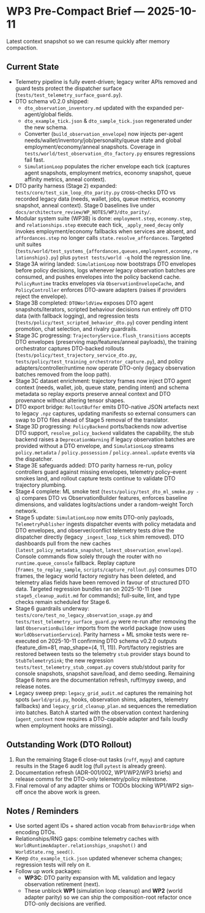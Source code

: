 # WP3 Pre-Compact Brief — 2025-10-11

Latest context snapshot so we can resume quickly after memory compaction.

## Current State
- Telemetry pipeline is fully event-driven; legacy writer APIs removed and
  guard tests protect the dispatcher surface (`tests/test_telemetry_surface_guard.py`).
- DTO schema v0.2.0 shipped:
  - `dto_observation_inventory.md` updated with the expanded per-agent/global fields.
  - `dto_example_tick.json` & `dto_sample_tick.json` regenerated under the new schema.
  - Converter (`build_observation_envelope`) now injects per-agent needs/wallet/inventory/job/personality/queue state and global employment/economy/anneal snapshots. Coverage in `tests/world/test_observation_dto_factory.py` ensures regressions fail fast.
  - `SimulationLoop` populates the richer envelope each tick (captures agent snapshots, employment metrics, economy snapshot, queue affinity metrics, anneal context).
- DTO parity harness (Stage 2) expanded: `tests/core/test_sim_loop_dto_parity.py` cross-checks DTO vs recorded legacy data (needs, wallet, jobs, queue metrics, economy snapshot, anneal context). Stage 0 baselines live under `docs/architecture_review/WP_NOTES/WP3/dto_parity/`.
- Modular system suite (WP3B) is done: `employment.step`, `economy.step`, and `relationships.step` execute each tick, `_apply_need_decay` only invokes employment/economy fallbacks when services are absent, and `affordances.step` no longer calls `state.resolve_affordances`. Targeted unit suites (`tests/world/test_systems_{affordances,queues,employment,economy,relationships}.py`) plus `pytest tests/world -q` hold the regression line.
- Stage 3A wiring landed: `SimulationLoop` now bootstraps DTO envelopes before policy decisions, logs whenever legacy observation batches are consumed, and pushes envelopes into the policy backend cache. `PolicyRuntime` tracks envelopes via `ObservationEnvelopeCache`, and `PolicyController` enforces DTO-aware adapters (raises if providers reject the envelope).
- Stage 3B completed: `DTOWorldView` exposes DTO agent snapshots/iterators, scripted behaviour decisions run entirely off DTO data (with fallback logging), and regression tests (`tests/policy/test_scripted_behavior_dto.py`) cover pending intent promotion, chat selection, and rivalry guardrails.
- Stage 3C progressing: `TrajectoryService.flush_transitions` accepts DTO envelopes (preserving map/features/anneal payloads), the training orchestrator captures DTO-backed rollouts (`tests/policy/test_trajectory_service_dto.py`, `tests/policy/test_training_orchestrator_capture.py`), and policy adapters/controller/runtime now operate DTO-only (legacy observation batches removed from the loop path).
- Stage 3C dataset enrichment: trajectory frames now inject DTO agent context (needs, wallet, job, queue state, pending intent) and schema metadata so replay exports preserve anneal context and DTO provenance without altering tensor shapes.
- DTO export bridge: `RolloutBuffer` emits DTO-native JSON artefacts next to legacy `.npz` captures, updating manifests so external consumers can swap to DTO files ahead of Stage 5 removal of the translator.
- Stage 3D progressing: `PolicyBackend` ports/backends now advertise DTO support, `resolve_policy_backend` validates the capability, the stub backend raises a `DeprecationWarning` if legacy observation batches are provided without a DTO envelope, and `SimulationLoop` streams `policy.metadata` / `policy.possession` / `policy.anneal.update` events via the dispatcher.
- Stage 3E safeguards added: DTO parity harness re-run, policy controllers guard against missing envelopes, telemetry policy-event smokes land, and rollout capture tests continue to validate DTO trajectory plumbing.
- Stage 4 complete: ML smoke test (`tests/policy/test_dto_ml_smoke.py -q`) compares DTO vs ObservationBuilder features, enforces baseline dimensions, and validates logits/actions under a random-weight Torch network.
- Stage 5 update: `SimulationLoop` now emits DTO-only payloads, `TelemetryPublisher` ingests dispatcher events with policy metadata and DTO envelopes, and observer/conflict telemetry tests drive the dispatcher directly (legacy `_ingest_loop_tick` shim removed). DTO dashboards pull from the new caches (`latest_policy_metadata_snapshot`, `latest_observation_envelope`). Console commands flow solely through the router with no `runtime.queue_console` fallback. Replay capture (`frames_to_replay_sample`, `scripts/capture_rollout.py`) consumes DTO frames, the legacy world factory registry has been deleted, and telemetry alias fields have been removed in favour of structured DTO data. Targeted regression bundles ran on 2025-10-11 (see `stage5_cleanup_audit.md` for commands); full-suite, lint, and type checks remain scheduled for Stage 6.
- Stage 6 guardrails underway: `tests/core/test_no_legacy_observation_usage.py` and
  `tests/test_telemetry_surface_guard.py` were re-run after removing the last
  `ObservationBuilder` imports from the world package (now uses
  `WorldObservationService`). Parity harness + ML smoke tests were re-executed on
  2025-10-11 confirming DTO schema v0.2.0 outputs (feature_dim=81,
  map_shape=(4, 11, 11)). Port/factory registries are restored between tests so
  the telemetry `stub` provider stays bound to `StubTelemetrySink`; the new
  regression `tests/test_telemetry_stub_compat.py` covers stub/stdout parity for
  console snapshots, snapshot save/load, and demo seeding. Remaining Stage 6
  items are the documentation refresh, ruff/mypy sweep, and release notes.
- Legacy sweep prep: `legacy_grid_audit.md` captures the remaining hot spots
  (`world/grid.py`, hooks, observation shims, adapters, telemetry fallbacks) and
  `legacy_grid_cleanup_plan.md` sequences the remediation into batches. Batch A
  started with the observation context hardening (`agent_context` now requires a
  DTO-capable adapter and fails loudly when employment hooks are missing).

## Outstanding Work (DTO Rollout)
1. Run the remaining Stage 6 close-out tasks (`ruff`, `mypy`) and capture results in the Stage 6 audit log (full `pytest` is already green).
2. Documentation refresh (ADR-001/002, WP1/WP2/WP3 briefs) and release comms for
   the DTO-only telemetry/policy milestone.
3. Final removal of any adapter shims or TODOs blocking WP1/WP2 sign-off once the
   above work is green.

## Notes / Reminders
- Use sorted agent IDs + shared action vocab from `BehaviorBridge` when
  encoding DTOs.
- Relationships/RNG gaps: combine telemetry caches with
  `WorldRuntimeAdapter.relationships_snapshot()` and `WorldState.rng_seed()`.
- Keep `dto_example_tick.json` updated whenever schema changes; regression
  tests will rely on it.
- Follow up work packages:
  - **WP3C**: DTO parity expansion with ML validation and legacy observation retirement (next).
  - These unblock **WP1** (simulation loop cleanup) and **WP2** (world adapter parity) so we can
    ship the composition-root refactor once DTO-only decisions are verified.
